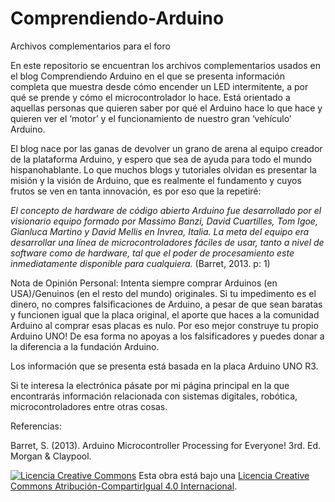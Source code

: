 # Comprendiendo-Arduino
Archivos complementarios para el foro

En este repositorio se encuentran los archivos complementarios usados en el blog Comprendiendo Arduino en el que se presenta información completa que muestra desde cómo encender un LED intermitente, a por qué se prende y cómo el microcontrolador lo hace. Está orientado a aquellas personas que quieren saber por qué el Arduino hace lo que hace y quieren ver el ‘motor’ y el funcionamiento de nuestro gran ‘vehículo’ Arduino.

El blog nace por las ganas de devolver un grano de arena al equipo creador de la plataforma Arduino, y espero que sea de ayuda para todo el mundo hispanohablante. Lo que muchos blogs y tutoriales olvidan es presentar la misión y la visión de Arduino, que es realmente el fundamento y cuyos frutos se ven en tanta innovación, es por eso que la repetiré:

<em>El concepto de hardware de código abierto Arduino fue desarrollado por el visionario equipo formado por Massimo Banzi, David Cuartilles, Tom Igoe, Gianluca Martino y David Mellis en Invrea, Italia. La meta del equipo era desarrollar una línea de microcontroladores fáciles de usar, tanto a nivel de software como de hardware, tal que el poder de procesamiento este inmediatamente disponible para cualquiera.</em> (Barret, 2013. p: 1)

Nota de Opinión Personal: Intenta siempre comprar Arduinos (en USA)/Genuinos (en el resto del mundo) originales. Si tu impedimento es el dinero, no compres falsificaciones de Arduino, a pesar de que sean baratas y funcionen igual que la placa original, el aporte que haces a la comunidad Arduino al comprar esas placas es nulo. Por eso mejor construye tu propio Arduino UNO! De esa forma no apoyas a los falsificadores y puedes donar a la diferencia a la fundación Arduino.

Los información que se presenta está basada en la placa Arduino UNO R3.

Si te interesa la electrónica pásate por mi página principal en la que encontrarás información relacionada con sistemas digitales, robótica, microcontroladores entre otras cosas.

Referencias:

Barret, S. (2013). Arduino Microcontroller Processing for Everyone! 3rd. Ed. Morgan & Claypool.

<a href="http://creativecommons.org/licenses/by-sa/4.0/" rel="license"><img style="border-width: 0;" src="https://i.creativecommons.org/l/by-sa/4.0/88x31.png" alt="Licencia Creative Commons" /></a>
Esta obra está bajo una <a href="http://creativecommons.org/licenses/by-sa/4.0/" rel="license">Licencia Creative Commons Atribución-CompartirIgual 4.0 Internacional</a>.